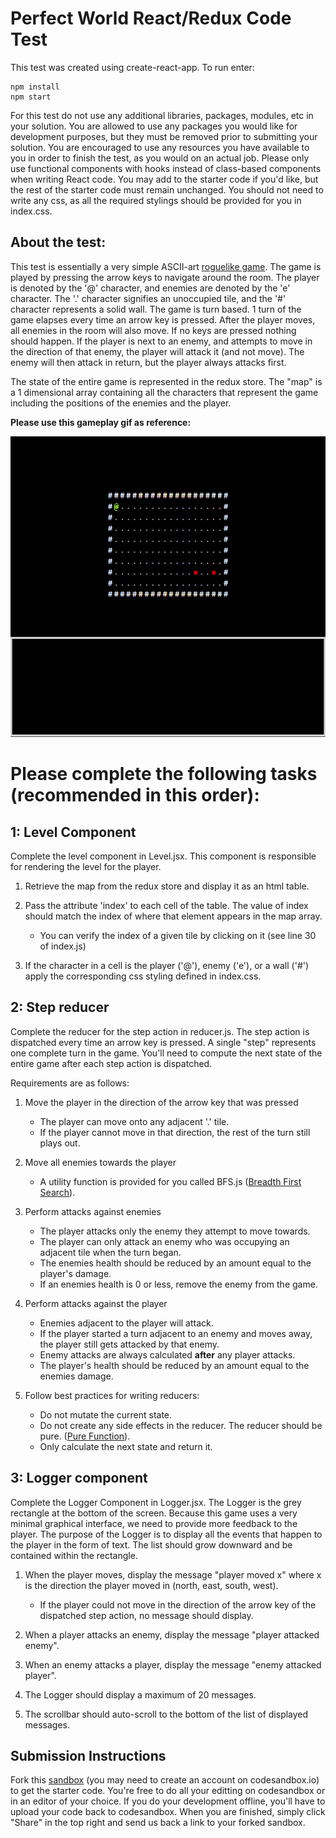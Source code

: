 # Perfect World React/Redux Code Test

This test was created using create-react-app. To run enter: 

```
npm install
npm start
``` 

For this test do not use any additional libraries, packages, modules, etc in your solution. You are allowed to use any packages you would like for development purposes, but they must be removed prior to submitting your solution. You are encouraged to use any resources you have available to you in order to finish the test, as you would on an actual job. Please only use functional components with hooks instead of class-based components when writing React code. You may add to the starter code if you'd like, but the rest of the starter code must remain unchanged. You should not need to write any css, as all the required stylings should be provided for you in index.css.

## About the test:

This test is essentially a very simple ASCII-art [roguelike game](https://en.wikipedia.org/wiki/Roguelike). The game is played by pressing the arrow keys to navigate around the room. The player is denoted by the '@' character, and enemies are denoted by the 'e' character. The '.' character signifies an unoccupied tile, and the '#' character represents a solid wall. The game is turn based. 1 turn of the game elapses every time an arrow key is pressed. After the player moves, all enemies in the room will also move. If no keys are pressed nothing should happen. If the player is next to an enemy, and attempts to move in the direction of that enemy, the player will attack it (and not move). The enemy will then attack in return, but the player always attacks first.

The state of the entire game is represented in the redux store. The "map" is a 1 dimensional array containing all the characters that represent the game including the positions of the enemies and the player.

**Please use this gameplay gif as reference:**

![](reactDungeon.gif)

# Please complete the following tasks (recommended in this order):

## 1: Level Component

Complete the level component in Level.jsx. This component is responsible for rendering the level for the player.

1. Retrieve the map from the redux store and display it as an html table.

2. Pass the attribute 'index' to each cell of the table. The value of index should match the index of where that element appears in the map array. 
    - You can verify the index of a given tile by clicking on it (see line 30 of index.js)

3. If the character in a cell is the player ('@'), enemy ('e'), or a wall ('#') apply the corresponding css styling defined in index.css.

## 2: Step reducer

Complete the reducer for the step action in reducer.js. The step action is dispatched every time an arrow key is pressed. A single "step" represents one complete turn in the game. You'll need to compute the next state of the entire game after each step action is dispatched.

Requirements are as follows:

1. Move the player in the direction of the arrow key that was pressed
    - The player can move onto any adjacent '.' tile.
    - If the player cannot move in that direction, the rest of the turn still plays out.

2. Move all enemies towards the player
    - A utility function is provided for you called BFS.js ([Breadth First Search](https://en.wikipedia.org/wiki/Breadth-first_search)).

3. Perform attacks against enemies
    - The player attacks only the enemy they attempt to move towards.
    - The player can only attack an enemy who was occupying an adjacent tile when the turn began.
    - The enemies health should be reduced by an amount equal to the player's damage.
    - If an enemies health is 0 or less, remove the enemy from the game.

4. Perform attacks against the player
    - Enemies adjacent to the player will attack.
    - If the player started a turn adjacent to an enemy and moves away, the player still gets attacked by that enemy.
    - Enemy attacks are always calculated **after** any player attacks.
    - The player's health should be reduced by an amount equal to the enemies damage.

5. Follow best practices for writing reducers:
    - Do not mutate the current state.
    - Do not create any side effects in the reducer. The reducer should be pure. ([Pure Function](https://en.wikipedia.org/wiki/Pure_function)).
    - Only calculate the next state and return it.

## 3: Logger component

Complete the Logger Component in Logger.jsx. The Logger is the grey rectangle at the bottom of the screen. Because this game uses a very minimal graphical interface, we need to provide more feedback to the player. The purpose of the Logger is to display all the events that happen to the player in the form of text. The list should grow downward and be contained within the rectangle.

1. When the player moves, display the message "player moved x" where x is the direction the player moved in (north, east, south, west).
    - If the player could not move in the direction of the arrow key of the dispatched step action, no message should display.

2. When a player attacks an enemy, display the message "player attacked enemy".

3. When an enemy attacks a player, display the message "enemy attacked player".

4. The Logger should display a maximum of 20 messages.

5. The scrollbar should auto-scroll to the bottom of the list of displayed messages.

## Submission Instructions

Fork this [sandbox](https://codesandbox.io/s/github/webdevrws/React-Redux-Code-Test/tree/master/?fontsize=14&hidenavigation=1&theme=dark) (you may need to create an account on codesandbox.io) to get the starter code. You're free to do all your editting on codesandbox or in an editor of your choice. If you do your development offline, you'll have to upload your code back to codesandbox. When you are finished, simply click "Share" in the top right and send us back a link to your forked sandbox.